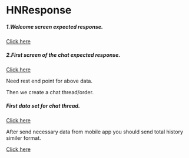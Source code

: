 # HNResponse

##### 1.Welcome screen expected response.

[Click here](https://raw.githubusercontent.com/charithAmila/HNResponse/master/auth.json)

##### 2.First screen of the chat expected response.

[Click here](https://raw.githubusercontent.com/charithAmila/HNResponse/master/first-step.json)

Need rest end point for above data.

Then we create a chat thread/order.

##### First data set for chat thread.

[Click here](https://raw.githubusercontent.com/charithAmila/HNResponse/master/third-step.json)

After send necessary data from mobile app you should send total history similer format.

[Click here](https://raw.githubusercontent.com/charithAmila/HNResponse/master/fourth.json)
